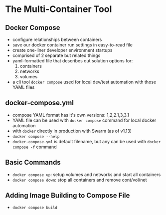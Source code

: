 # The Multi-Container Tool

## Docker Compose

- configure relationships between containers
- save our docker container run settings in easy-to-read file
- create one-liner developer environment startups
- comprised of 2 separate but related things
- yaml-formatted file that describes out solution options for:
    1. containers
    2. networks
    3. volumes
- a cli tool ```docker compose``` used for local dev/test automation with those YAML files

## docker-compose.yml

- compose YAML format has it's own versions: 1,2,2.1,3,3.1
- YAML file can be used with ```docker compose``` command for local docker automation
- with ```docker``` directly in production with Swarm (as of v1.13)
- ```docker compose --help```
- ```docker-compose.yml``` is default filename, but any can be used with ```docker compose -f``` command

## Basic Commands

- ```docker compose up```: setup volumes and networks and start all containers
- ```docker compose down```: stop all containers and remove cont/vol/net

## Adding Image Building to Compose File

- ```docker compose build```
